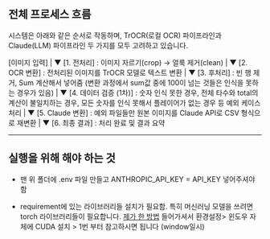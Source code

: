 ## 전체 프로세스 흐름
시스템은 아래와 같은 순서로 작동하며, TrOCR(로컬 OCR) 파이프라인과 Claude(LLM) 파이프라인 두 가지를 모두 고려하고 있습니다.

[이미지 입력]
    |
    ▼
[1. 전처리] : 이미지 자르기(crop) → 얼룩 제거(clean)
    |
    ▼
[2. OCR 변환] : 전처리된 이미지를 TrOCR 모델로 텍스트 변환
    |
    ▼
[3. 후처리] : 빈 행 제거, Sum 계산해서 넣어줌 (변환 과정에서 sum값 중에 100이 넘는 것들은 인식을 못하는 경우가 있음)
    |
    ▼
[4. 데이터 검증 (1차)] : 숫자 인식 못한 경우, 전체 타수와 total의 계산이 불일치하는 경우, 모든 숫자를 인식 못해서 플레이어가 없는 경우 등 예외 케이스 처리
    |
    ▼
[5. Claude 변환] : 예외 파일들만 원본 이미지를 Claude API로 CSV 형식으로 재변환
    |
    ▼
[6. 최종 결과] : 처리 완료 및 결과 요약
<hr/>

## 실행을 위해 해야 하는 것
- 맨 위 폴더에 .env 파일 만들고 ANTHROPIC_API_KEY = API_KEY 넣어주셔야 함

- requirement에 있는 라이브러리들 설치가 필요함. 특히 머신러닝 모델을 쓰려면 torch 라이브러리들이 필요합니다. [제가 한 방법](https://earls.notion.site/119abb83012043159fee15b3c73235cc?pvs=74) 들어가셔서 환경설정> 윈도우 자체에 CUDA 설치 > 1번 부터 참고하시면 됩니다 (window일시)

    

